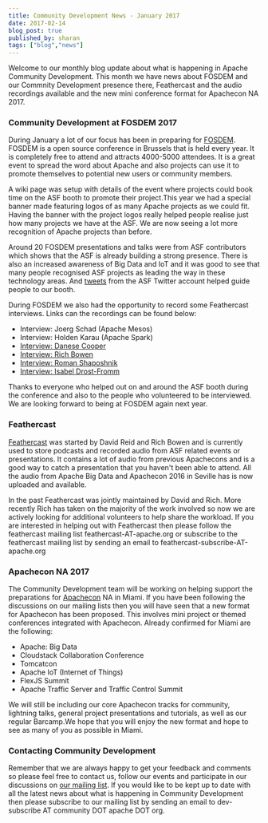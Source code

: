 ```yaml
---
title: Community Development News - January 2017
date: 2017-02-14
blog_post: true
published_by: sharan
tags: ["blog","news"]
---
```


Welcome to our monthly blog update about what is happening in Apache Community Development. This month we have news
about FOSDEM and our Commnity Development presence there, Feathercast and the audio recordings available and the new
mini conference format for Apachecon NA 2017. 

### Community Development at FOSDEM 2017

During January a lot of our focus has been in preparing for [FOSDEM](https://fosdem.org/2017/). FOSDEM is a open source
conference in Brussels that is held every year. It is completely free to attend and attracts 4000-5000 attendees. It is
a great event to spread the word about Apache and also projects can use it to promote themselves to potential new users
or community members.

A wiki page was setup with details of the event where projects could book time on the ASF booth to promote their
project.This year we had a special banner made featuring logos of as many Apache projects as we could fit. Having the
banner with the project logos really helped people realise just how many projects we have at the ASF. We are now seeing
a lot more recognition of Apache projects than before.

Around 20 FOSDEM presentations and talks were from ASF contributors which shows that the ASF is already building a
strong presence. There is also an increased awareness of Big Data and IoT and it was good to see that many people
recognised ASF projects as leading the way in these technology areas.
And [tweets](https://twitter.com/TheASF/status/828031760810270720) from the ASF Twitter account helped guide people to
our booth. 

During FOSDEM we also had the opportunity to record some Feathercast interviews. Links can the recordings can be found
below: 

* Interview: Joerg Schad (Apache Mesos)
* Interview: Holden Karau (Apache Spark)
* [Interview: Danese Cooper](https://s.apache.org/zNRf)
* [Interview: Rich Bowen](https://s.apache.org/i9cJ)
* [Interview: Roman Shaposhnik](https://s.apache.org/mS4I)
* [Interview: Isabel Drost-Fromm](https://s.apache.org/eB0z)

Thanks to everyone who helped out on and around the ASF booth during the conference and also to the people who
volunteered to be interviewed. We are looking forward to being at FOSDEM again next year.

### Feathercast

[Feathercast](https://feathercast.apache.org/) was started by David Reid and Rich Bowen and is currently used to store
podcasts and recorded audio from ASF related events or presentations. It contains a lot of audio from previous
Apachecons and is a good way to catch a presentation that you haven't been able to attend. All the audio from Apache Big
Data and Apachecon 2016 in Seville has is now uploaded and available.

In the past Feathercast was jointly maintained by David and Rich. More recently Rich has taken on the majority of the
work involved so now we are actively looking for additional volunteers to help share the workload. If you are interested
in helping out with Feathercast then please follow the feathercast mailing list feathercast-AT-apache.org or subscribe
to the feathercast mailing list by sending an email to feathercast-subscribe-AT-apache.org

### Apachecon NA 2017

The Community Development team will be working on helping support the preparations
for [Apachecon](https://apachecon.com/) NA in Miami. If you have been following the discussions on our mailing lists
then you will have seen that a new format for Apachecon has been proposed. This involves mini project or themed
conferences integrated with Apachecon. Already confirmed for Miami are the following:

* Apache: Big Data
* Cloudstack Collaboration Conference
* Tomcatcon
* Apache IoT  (Internet of Things)
* FlexJS Summit
* Apache Traffic Server and Traffic Control Summit

We will still be including our core Apachecon tracks for community, lightning talks, general project presentations and
tutorials, as well as our regular Barcamp.We hope that you will enjoy the new format and hope to see as many of you as
possible in Miami.

### Contacting Community Development

Remember that we are always happy to get your feedback and comments so please feel free to contact us, follow our events
and participate in our discussions on [our mailing list](https://s.apache.org/qdrd). If you would like to be kept up to
date with all the latest news about what is happening in Community Development then please subscribe to our mailing list
by sending an email to dev-subscribe AT community DOT apache DOT org.
